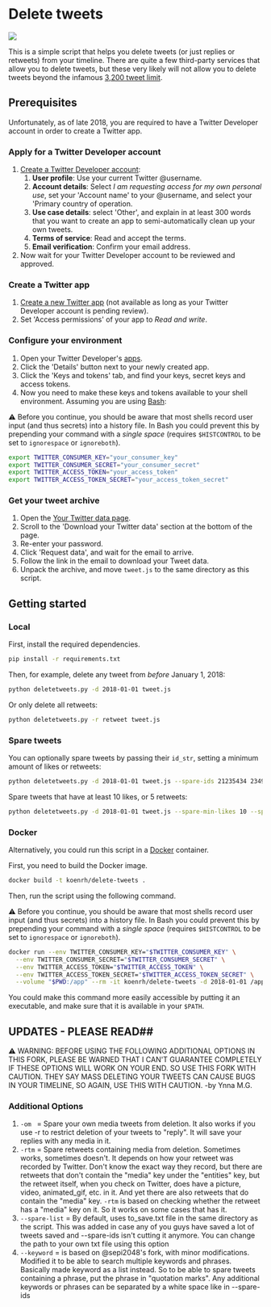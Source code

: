 # Delete tweets

![](https://github.com/koenrh/delete-tweets/workflows/build/badge.svg)

This is a simple script that helps you delete tweets (or just replies or retweets)
from your timeline. There are quite a few third-party services that allow you
to delete tweets, but these very likely will not allow you to delete tweets beyond
the infamous [3,200 tweet limit](https://web.archive.org/web/20131019125213/https://dev.twitter.com/discussions/276).

## Prerequisites

Unfortunately, as of late 2018, you are required to have a Twitter Developer account
in order to create a Twitter app.

### Apply for a Twitter Developer account

1. [Create a Twitter Developer account](https://developer.twitter.com/en/apply):
    1. **User profile**: Use your current Twitter @username.
    1. **Account details**: Select *I am requesting access for my own personal use*,
      set your 'Account name' to your @username, and select your 'Primary country
      of operation.
    1. **Use case details**: select 'Other', and explain in at least 300 words that
      you want to create an app to semi-automatically clean up your own tweets.
    1. **Terms of service**: Read and accept the terms.
    1. **Email verification**: Confirm your email address.
1. Now wait for your Twitter Developer account to be reviewed and approved.

### Create a Twitter app

1. [Create a new Twitter app](https://developer.twitter.com/en/apps/create) (not
  available as long as your Twitter Developer account is pending review).
1. Set 'Access permissions' of your app to *Read and write*.

### Configure your environment

1. Open your Twitter Developer's [apps](https://developer.twitter.com/en/apps).
1. Click the 'Details' button next to your newly created app.
1. Click the 'Keys and tokens' tab, and find your keys, secret keys and access tokens.
1. Now you need to make these keys and tokens available to your shell environment.
  Assuming you are using [Bash](https://en.wikipedia.org/wiki/Bash_(Unix_shell)):

:warning: Before you continue, you should be aware that most shells record user
input (and thus secrets) into a history file. In Bash you could prevent this by
prepending your command with a _single space_ (requires `$HISTCONTROL` to be set
to `ignorespace` or `ignoreboth`).

```bash
export TWITTER_CONSUMER_KEY="your_consumer_key"
export TWITTER_CONSUMER_SECRET="your_consumer_secret"
export TWITTER_ACCESS_TOKEN="your_access_token"
export TWITTER_ACCESS_TOKEN_SECRET="your_access_token_secret"
```

### Get your tweet archive

1. Open the [Your Twitter data page](https://twitter.com/settings/your_twitter_data).
1. Scroll to the 'Download your Twitter data' section at the bottom of the page.
1. Re-enter your password.
1. Click 'Request data', and wait for the email to arrive.
1. Follow the link in the email to download your Tweet data.
1. Unpack the archive, and move `tweet.js` to the same directory as this script.

## Getting started

### Local

First, install the required dependencies.

```bash
pip install -r requirements.txt
```

Then, for example, delete any tweet from _before_ January 1, 2018:

```bash
python deletetweets.py -d 2018-01-01 tweet.js
```

Or only delete all retweets:

```bash
python deletetweets.py -r retweet tweet.js
```

### Spare tweets

You can optionally spare tweets by passing their `id_str`, setting a minimum amount of likes or retweets:

```bash
python deletetweets.py -d 2018-01-01 tweet.js --spare-ids 21235434 23498723 23498723
```

Spare tweets that have at least 10 likes, or 5 retweets:

```bash
python deletetweets.py -d 2018-01-01 tweet.js --spare-min-likes 10 --spare-min-retweets 5
```

### Docker

Alternatively, you could run this script in a [Docker](https://docs.docker.com/install/)
container.

First, you need to build the Docker image.

```bash
docker build -t koenrh/delete-tweets .
```

Then, run the script using the following command.

:warning: Before you continue, you should be aware that most shells record user
input (and thus secrets) into a history file. In Bash you could prevent this by
prepending your command with a _single space_ (requires `$HISTCONTROL` to be set
to `ignorespace` or `ignoreboth`).

```bash
docker run --env TWITTER_CONSUMER_KEY="$TWITTER_CONSUMER_KEY" \
  --env TWITTER_CONSUMER_SECRET="$TWITTER_CONSUMER_SECRET" \
  --env TWITTER_ACCESS_TOKEN="$TWITTER_ACCESS_TOKEN" \
  --env TWITTER_ACCESS_TOKEN_SECRET="$TWITTER_ACCESS_TOKEN_SECRET" \
  --volume "$PWD:/app" --rm -it koenrh/delete-tweets -d 2018-01-01 /app/tweet.js
```

You could make this command more easily accessible by putting it an executable,
and make sure that it is available in your `$PATH`.

## UPDATES - PLEASE READ##
:warning: WARNING: BEFORE USING THE FOLLOWING ADDITIONAL OPTIONS IN THIS FORK, PLEASE BE
WARNED THAT I CAN'T GUARANTEE COMPLETELY IF THESE OPTIONS WILL WORK ON YOUR END.
SO USE THIS FORK WITH CAUTION. THEY SAY MASS DELETING YOUR TWEETS CAN CAUSE BUGS
IN YOUR TIMELINE, SO AGAIN, USE THIS WITH CAUTION.
-by Ynna M.G.

### Additional Options
1. ```-om ```  = Spare your own media tweets from deletion. It also works if you use -r
to restrict deletion of your tweets to "reply". It will save your replies with
any media in it.
1. ```-rtm``` = Spare retweets containing media from deletion. Sometimes works,
sometimes doesn't. It depends on how your retweet was recorded by Twitter. Don't
know the exact way they record, but there are retweets that don't contain the "media"
key under the "entities" key, but the retweet itself, when you check on Twitter,
does have a picture, video, animated_gif, etc. in it. And yet there are also retweets
that do contain the "media" key. ```-rtm``` is based on checking whether the retweet
has a "media" key on it. So it works on some cases that has it.
1. ```--spare-list```  = By default, uses to_save.txt file in the same directory as
the script. This was added in case any of you guys have saved a lot of tweets
saved and --spare-ids isn't cutting it anymore. You can change the path to your
own txt file using this option
1. ```--keyword``` = is based on @sepi2048's fork, with minor modifications. Modified
it to be able to search multiple keywords and phrases. Basically made keyword as a list
instead. So to be able to spare tweets containing a phrase, put the phrase in
"quotation marks". Any additional keywords or phrases can be separated by a white space
like in --spare-ids

